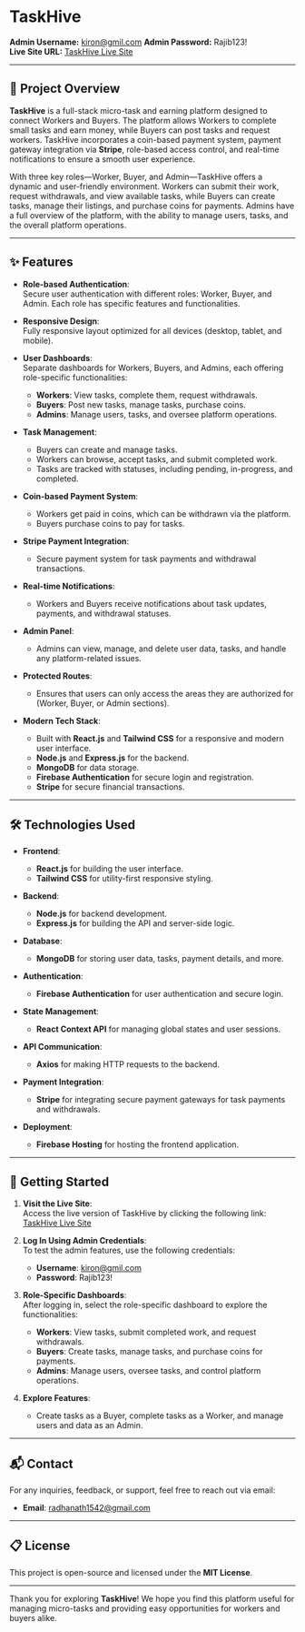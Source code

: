 # TaskHive

**Admin Username:** kiron@gmil.com 
**Admin Password:** Rajib123!  
**Live Site URL:** [TaskHive Live Site](https://taskhive-40a4a.web.app) 

---

## 🚀 Project Overview 

**TaskHive** is a full-stack micro-task and earning platform designed to connect Workers and Buyers. The platform allows Workers to complete small tasks and earn money, while Buyers can post tasks and request workers. TaskHive incorporates a coin-based payment system, payment gateway integration via **Stripe**, role-based access control, and real-time notifications to ensure a smooth user experience.

With three key roles—Worker, Buyer, and Admin—TaskHive offers a dynamic and user-friendly environment. Workers can submit their work, request withdrawals, and view available tasks, while Buyers can create tasks, manage their listings, and purchase coins for payments. Admins have a full overview of the platform, with the ability to manage users, tasks, and the overall platform operations.

---

## ✨ Features

- **Role-based Authentication**:  
  Secure user authentication with different roles: Worker, Buyer, and Admin. Each role has specific features and functionalities.
  
- **Responsive Design**:  
  Fully responsive layout optimized for all devices (desktop, tablet, and mobile).

- **User Dashboards**:  
  Separate dashboards for Workers, Buyers, and Admins, each offering role-specific functionalities:
  - **Workers**: View tasks, complete them, request withdrawals.
  - **Buyers**: Post new tasks, manage tasks, purchase coins.
  - **Admins**: Manage users, tasks, and oversee platform operations.

- **Task Management**:  
  - Buyers can create and manage tasks.
  - Workers can browse, accept tasks, and submit completed work.
  - Tasks are tracked with statuses, including pending, in-progress, and completed.

- **Coin-based Payment System**:  
  - Workers get paid in coins, which can be withdrawn via the platform.
  - Buyers purchase coins to pay for tasks.
  
- **Stripe Payment Integration**:  
  - Secure payment system for task payments and withdrawal transactions.
  
- **Real-time Notifications**:  
  - Workers and Buyers receive notifications about task updates, payments, and withdrawal statuses.
  
- **Admin Panel**:  
  - Admins can view, manage, and delete user data, tasks, and handle any platform-related issues.
  
- **Protected Routes**:  
  - Ensures that users can only access the areas they are authorized for (Worker, Buyer, or Admin sections).
  
- **Modern Tech Stack**:  
  - Built with **React.js** and **Tailwind CSS** for a responsive and modern user interface.
  - **Node.js** and **Express.js** for the backend.
  - **MongoDB** for data storage.
  - **Firebase Authentication** for secure login and registration.
  - **Stripe** for secure financial transactions.

---

## 🛠️ Technologies Used

- **Frontend**:  
  - **React.js** for building the user interface.
  - **Tailwind CSS** for utility-first responsive styling.

- **Backend**:  
  - **Node.js** for backend development.
  - **Express.js** for building the API and server-side logic.

- **Database**:  
  - **MongoDB** for storing user data, tasks, payment details, and more.

- **Authentication**:  
  - **Firebase Authentication** for user authentication and secure login.

- **State Management**:  
  - **React Context API** for managing global states and user sessions.

- **API Communication**:  
  - **Axios** for making HTTP requests to the backend.

- **Payment Integration**:  
  - **Stripe** for integrating secure payment gateways for task payments and withdrawals.

- **Deployment**:  
  - **Firebase Hosting** for hosting the frontend application.

---

## 🏁 Getting Started

1. **Visit the Live Site**:  
   Access the live version of TaskHive by clicking the following link:  
   [TaskHive Live Site](https://taskhive-40a4a.web.app)

2. **Log In Using Admin Credentials**:  
   To test the admin features, use the following credentials:
   - **Username**: kiron@gmil.com
   - **Password**: Rajib123!

3. **Role-Specific Dashboards**:  
   After logging in, select the role-specific dashboard to explore the functionalities:
   - **Workers**: View tasks, submit completed work, and request withdrawals.
   - **Buyers**: Create tasks, manage tasks, and purchase coins for payments.
   - **Admins**: Manage users, oversee tasks, and control platform operations.

4. **Explore Features**:  
   - Create tasks as a Buyer, complete tasks as a Worker, and manage users and data as an Admin.

---

## 📬 Contact

For any inquiries, feedback, or support, feel free to reach out via email:

- **Email**: [radhanath1542@gmail.com](mailto:radhanath1542@gmail.com)

---

## 📋 License

This project is open-source and licensed under the **MIT License**.

---

Thank you for exploring **TaskHive**! We hope you find this platform useful for managing micro-tasks and providing easy opportunities for workers and buyers alike.
